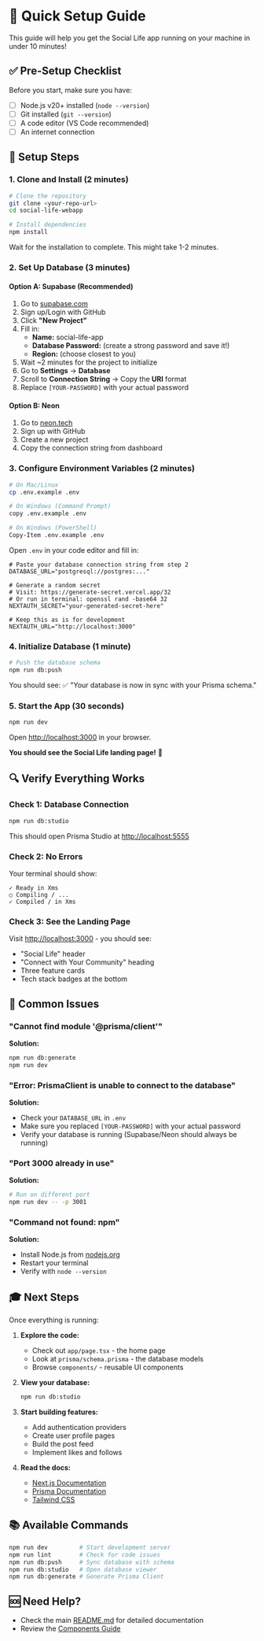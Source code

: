 # 🚀 Quick Setup Guide

This guide will help you get the Social Life app running on your machine in under 10 minutes!

## ✅ Pre-Setup Checklist

Before you start, make sure you have:

- [ ] Node.js v20+ installed (`node --version`)
- [ ] Git installed (`git --version`)
- [ ] A code editor (VS Code recommended)
- [ ] An internet connection

## 📝 Setup Steps

### 1. Clone and Install (2 minutes)

```bash
# Clone the repository
git clone <your-repo-url>
cd social-life-webapp

# Install dependencies
npm install
```

Wait for the installation to complete. This might take 1-2 minutes.

### 2. Set Up Database (3 minutes)

#### Option A: Supabase (Recommended)

1. Go to [supabase.com](https://supabase.com)
2. Sign up/Login with GitHub
3. Click **"New Project"**
4. Fill in:
   - **Name:** social-life-app
   - **Database Password:** (create a strong password and save it!)
   - **Region:** (choose closest to you)
5. Wait ~2 minutes for the project to initialize
6. Go to **Settings** → **Database**
7. Scroll to **Connection String** → Copy the **URI** format
8. Replace `[YOUR-PASSWORD]` with your actual password

#### Option B: Neon

1. Go to [neon.tech](https://neon.tech)
2. Sign up with GitHub
3. Create a new project
4. Copy the connection string from dashboard

### 3. Configure Environment Variables (2 minutes)

```bash
# On Mac/Linux
cp .env.example .env

# On Windows (Command Prompt)
copy .env.example .env

# On Windows (PowerShell)
Copy-Item .env.example .env
```

Open `.env` in your code editor and fill in:

```env
# Paste your database connection string from step 2
DATABASE_URL="postgresql://postgres:..."

# Generate a random secret
# Visit: https://generate-secret.vercel.app/32
# Or run in terminal: openssl rand -base64 32
NEXTAUTH_SECRET="your-generated-secret-here"

# Keep this as is for development
NEXTAUTH_URL="http://localhost:3000"
```

### 4. Initialize Database (1 minute)

```bash
# Push the database schema
npm run db:push
```

You should see: ✅ "Your database is now in sync with your Prisma schema."

### 5. Start the App (30 seconds)

```bash
npm run dev
```

Open [http://localhost:3000](http://localhost:3000) in your browser.

**You should see the Social Life landing page!** 🎉

## 🔍 Verify Everything Works

### Check 1: Database Connection

```bash
npm run db:studio
```

This should open Prisma Studio at [http://localhost:5555](http://localhost:5555)

### Check 2: No Errors

Your terminal should show:

```
✓ Ready in Xms
○ Compiling / ...
✓ Compiled / in Xms
```

### Check 3: See the Landing Page

Visit [http://localhost:3000](http://localhost:3000) - you should see:

- "Social Life" header
- "Connect with Your Community" heading
- Three feature cards
- Tech stack badges at the bottom

## 🐛 Common Issues

### "Cannot find module '@prisma/client'"

**Solution:**

```bash
npm run db:generate
npm run dev
```

### "Error: PrismaClient is unable to connect to the database"

**Solution:**

- Check your `DATABASE_URL` in `.env`
- Make sure you replaced `[YOUR-PASSWORD]` with your actual password
- Verify your database is running (Supabase/Neon should always be running)

### "Port 3000 already in use"

**Solution:**

```bash
# Run on different port
npm run dev -- -p 3001
```

### "Command not found: npm"

**Solution:**

- Install Node.js from [nodejs.org](https://nodejs.org)
- Restart your terminal
- Verify with `node --version`

## 🎓 Next Steps

Once everything is running:

1. **Explore the code:**

   - Check out `app/page.tsx` - the home page
   - Look at `prisma/schema.prisma` - the database models
   - Browse `components/` - reusable UI components

2. **View your database:**

   ```bash
   npm run db:studio
   ```

3. **Start building features:**

   - Add authentication providers
   - Create user profile pages
   - Build the post feed
   - Implement likes and follows

4. **Read the docs:**
   - [Next.js Documentation](https://nextjs.org/docs)
   - [Prisma Documentation](https://www.prisma.io/docs)
   - [Tailwind CSS](https://tailwindcss.com/docs)

## 📚 Available Commands

```bash
npm run dev         # Start development server
npm run lint        # Check for code issues
npm run db:push     # Sync database with schema
npm run db:studio   # Open database viewer
npm run db:generate # Generate Prisma Client
```

## 🆘 Need Help?

- Check the main [README.md](./README.md) for detailed documentation
- Review the [Components Guide](./components/README.md)

